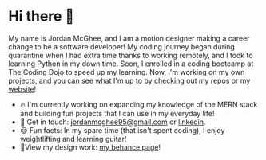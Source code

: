 # Hi there 👋
My name is Jordan McGhee, and I am a motion designer making a career change to be a software developer! My coding journey began during quarantine when I had extra time thanks to working remotely, and I took to learning Python in my down time. Soon, I enrolled in a coding bootcamp at The Coding Dojo to speed up my learning. Now, I'm working on my own projects, and you can see what I'm up to by checking out my repos or my [website](https://jordanmcghee-portfolio.web.app/)!

- 🔥 I'm currently working on expanding my knowledge of the MERN stack and building fun projects that I can use in my everyday life!
- 💬 Get in touch: [jordanmcghee95@gmail.com](mailto:jordanmcghee95@gmail.com) or [linkedin](https://www.linkedin.com/in/jordan-mcghee-048939117/).
- 😌 Fun facts: In my spare time (that isn't spent coding), I enjoy weightlifting and learning guitar!
- 🎨View my design work: [my behance page](https://www.behance.net/jordanmcghee)!
